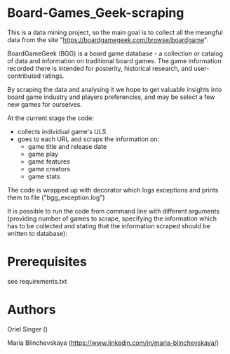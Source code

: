 # Board-Games_Geek-scraping

This is a data mining project, so the main goal is to collect all the meangful data from the site 
"https://boardgamegeek.com/browse/boardgame".

BoardGameGeek (BGG) is a board game database - a collection or catalog of data and information on traditional board games. The game information recorded there is intended for posterity, historical research, and user-contributed ratings. 

By scraping the data and analysing it we hope to get valuable insights into board game industry and players preferencies, and may be select a few new games for ourselves. 


At the current stage the code:
* collects individual game's ULS
* goes to each URL and scraps the information on:
    * game title and release date
    * game play
    * game features
    * game creators
    * game stats

The code is wrapped up with decorator which logs exceptions and prints them to file ("bgg_exception.log")

It is possible to run the code from command line with different arguments (providing number of games to scrape, specifying the information which has to be collected and stating that the information scraped  should be written to database):

# Prerequisites
see requirements.txt


# Authors
Oriel Singer ()

Maria Blinchevskaya (https://www.linkedin.com/in/maria-blinchevskaya/)

